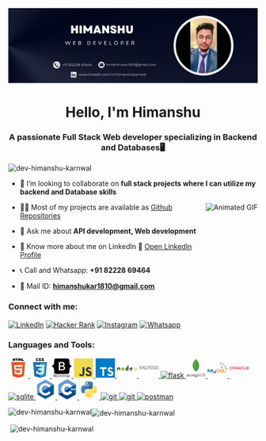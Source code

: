 <img src="./Github Banner.png" alt="Github Banner" />

<h1 align="center">Hello, I'm Himanshu</h1>
<h3 align="center">A passionate Full Stack Web developer specializing in <b>Backend and Databases</b>🖥️</h3>

<p align="left"> <img src="https://komarev.com/ghpvc/?username=dev-himanshu-karnwal&label=Profile%20views&color=0e75b6&style=flat" alt="dev-himanshu-karnwal" /> </p>

- 👯 I’m looking to collaborate on **full stack projects where I can utilize my backend and Database skills**

<img src="https://cdn.dribbble.com/users/1162077/screenshots/3848914/programmer.gif" alt="Animated GIF" align="right" height="200"/>

- 👨‍💻 Most of my projects are available as [Github Repositories](https://github.com/dev-himanshu-karnwal)

- 💬 Ask me about **API development, Web development**

- 📄 Know more about me on LinkedIn 🤝 [Open LinkedIn Profile](https://www.linkedin.com/in/himanshukarnwal)

- 📞 Call and Whatsapp: **+91 82228 69464**
 
- 📧 Mail ID: **himanshukar1810@gmail.com**

<h3 align="left">Connect with me:</h3>
<p align="left">
<a href="https://linkedin.com/in/himanshukarnwal" target="blank"><img align="center" src="https://raw.githubusercontent.com/rahuldkjain/github-profile-readme-generator/master/src/images/icons/Social/linked-in-alt.svg" alt="LinkedIn" height="30" width="40" /></a>
<a href="https://www.hackerrank.com/himanshukar1810" target="blank"><img align="center" src="https://raw.githubusercontent.com/rahuldkjain/github-profile-readme-generator/master/src/images/icons/Social/hackerrank.svg" alt="Hacker Rank" height="30" width="40" /></a>
<a href="https://instagram.com/himanshu_karnwal_?igshid=mzmynguynmu2yq==" target="blank"><img align="center" src="https://raw.githubusercontent.com/rahuldkjain/github-profile-readme-generator/master/src/images/icons/Social/instagram.svg" alt="Instagram" height="30" width="40" /></a>
<a href="https://wa.me/+918222869464" target="blank"><img align="center" src="https://png.pngtree.com/element_origin_min_pic/00/00/05/31574d5cbd9f117.jpg" alt="Whatsapp" height="30" width="40" /></a>
</p>

<h3 align="left">Languages and Tools:</h3>
<p align="left">

  <a href="https://www.w3.org/html/" target="_blank" rel="noreferrer">
    <img src="https://raw.githubusercontent.com/devicons/devicon/master/icons/html5/html5-original-wordmark.svg" alt="html5" width="40" height="40" />
  </a>

  <a href="https://www.w3schools.com/css/" target="_blank" rel="noreferrer">
    <img src="https://raw.githubusercontent.com/devicons/devicon/master/icons/css3/css3-original-wordmark.svg" alt="css3" width="40" height="40" />
  </a>

  <a href="https://getbootstrap.com" target="_blank" rel="noreferrer">
    <img src="https://raw.githubusercontent.com/devicons/devicon/master/icons/bootstrap/bootstrap-plain-wordmark.svg" alt="bootstrap" width="40" height="40" />
  </a>

  <a href="https://developer.mozilla.org/en-US/docs/Web/JavaScript" target="_blank" rel="noreferrer">
    <img src="https://raw.githubusercontent.com/devicons/devicon/master/icons/javascript/javascript-original.svg" alt="javascript" width="40" height="40" />
  </a>

  <a href="https://www.typescriptlang.org/" target="_blank" rel="noreferrer">
    <img src="https://raw.githubusercontent.com/devicons/devicon/master/icons/typescript/typescript-original.svg" alt="typescript" width="40" height="40" />
  </a>

  <a href="https://nodejs.org" target="_blank" rel="noreferrer">
    <img src="https://raw.githubusercontent.com/devicons/devicon/master/icons/nodejs/nodejs-original-wordmark.svg" alt="nodejs" width="40" height="40" />
  </a>

  <a href="https://expressjs.com" target="_blank" rel="noreferrer">
    <img src="https://raw.githubusercontent.com/devicons/devicon/master/icons/express/express-original-wordmark.svg" alt="express" width="40" height="40" />
  </a>

  <a href="https://flask.palletsprojects.com/" target="_blank" rel="noreferrer">
    <img src="https://www.vectorlogo.zone/logos/pocoo_flask/pocoo_flask-icon.svg" alt="flask" width="40" height="40" />
  </a>

  <a href="https://www.mongodb.com/" target="_blank" rel="noreferrer">
    <img src="https://raw.githubusercontent.com/devicons/devicon/master/icons/mongodb/mongodb-original-wordmark.svg" alt="mongodb" width="40" height="40" />
  </a>

  <a href="https://www.mysql.com/" target="_blank" rel="noreferrer">
    <img src="https://raw.githubusercontent.com/devicons/devicon/master/icons/mysql/mysql-original-wordmark.svg" alt="mysql" width="40" height="40" />
  </a>

  <a href="https://www.oracle.com/" target="_blank" rel="noreferrer">
    <img src="https://raw.githubusercontent.com/devicons/devicon/master/icons/oracle/oracle-original.svg" alt="oracle" width="40" height="40" />
  </a>

  <a href="https://www.sqlite.org/" target="_blank" rel="noreferrer">
    <img src="https://www.vectorlogo.zone/logos/sqlite/sqlite-icon.svg" alt="sqlite" width="40" height="40" />
  </a>

  <a href="https://www.cprogramming.com/" target="_blank" rel="noreferrer">
    <img src="https://raw.githubusercontent.com/devicons/devicon/master/icons/c/c-original.svg" alt="c" width="40" height="40" />
  </a>

  <a href="https://www.w3schools.com/cpp/" target="_blank" rel="noreferrer">
    <img src="https://raw.githubusercontent.com/devicons/devicon/master/icons/cplusplus/cplusplus-original.svg" alt="cplusplus" width="40" height="40" />
  </a>

  <a href="https://www.python.org" target="_blank" rel="noreferrer">
    <img src="https://raw.githubusercontent.com/devicons/devicon/master/icons/python/python-original.svg" alt="python" width="40" height="40" />
  </a>

  <a href="https://git-scm.com/" target="_blank" rel="noreferrer">
    <img src="https://www.vectorlogo.zone/logos/git-scm/git-scm-icon.svg" alt="git" width="40" height="40" />
  </a>

  <a href="https://github.com/" target="_blank" rel="noreferrer">
    <img src="https://github.githubassets.com/assets/GitHub-Mark-ea2971cee799.png" alt="git" width="40" height="40" />
  </a>

  <a href="https://postman.com" target="_blank" rel="noreferrer">
    <img src="https://www.vectorlogo.zone/logos/getpostman/getpostman-icon.svg" alt="postman" width="40" height="40" />
  </a>

</p>

<p><img align="left" src="https://github-readme-stats.vercel.app/api/top-langs?username=dev-himanshu-karnwal&show_icons=true&locale=en&layout=compact" alt="dev-himanshu-karnwal" /></p><p><img align="center" src="https://github-readme-streak-stats.herokuapp.com/?user=dev-himanshu-karnwal&" alt="dev-himanshu-karnwal" /></p><p>&nbsp;<img align="center" src="https://github-readme-stats.vercel.app/api?username=dev-himanshu-karnwal&show_icons=true&locale=en" alt="dev-himanshu-karnwal" /></p>
